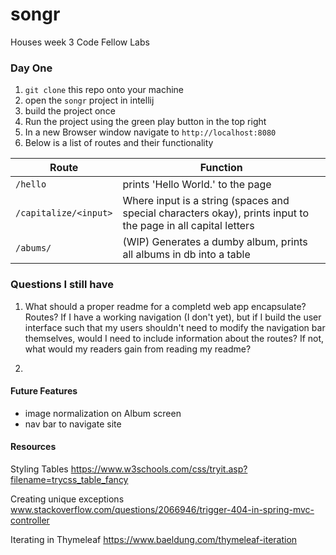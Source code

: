 # songr
Houses week 3 Code Fellow Labs

### Day One
1. `git clone` this repo onto your machine
2. open the `songr` project in intellij
3. build the project once
4. Run the project using the green play button in the top right
5. In a new Browser window navigate to `http://localhost:8080`
6. Below is a list of routes and their functionality

| Route                 |        Function                                                                                               |
|-----------------------|---------------------------------------------------------------------------------------------------------------|
| `/hello`              | prints 'Hello World.' to the page                                                                             |
| `/capitalize/<input>` | Where input is a string (spaces and special characters okay), prints input to the page in all capital letters |
| `/abums/`             | (WIP) Generates a dumby album, prints all albums in db into a table | 

### Questions I still have
1. What should a proper readme for a completd web app encapsulate? Routes? If I have a working navigation (I don't yet), but if I build the user interface such that my users shouldn't need to modify the navigation bar themselves, would I need to include information about the routes? If not, what would my readers gain from reading my readme?

2.  

#### Future Features
* image normalization on Album screen
* nav bar to navigate site
#### Resources
Styling Tables
https://www.w3schools.com/css/tryit.asp?filename=trycss_table_fancy

Creating unique exceptions
www.stackoverflow.com/questions/2066946/trigger-404-in-spring-mvc-controller

Iterating in Thymeleaf
https://www.baeldung.com/thymeleaf-iteration